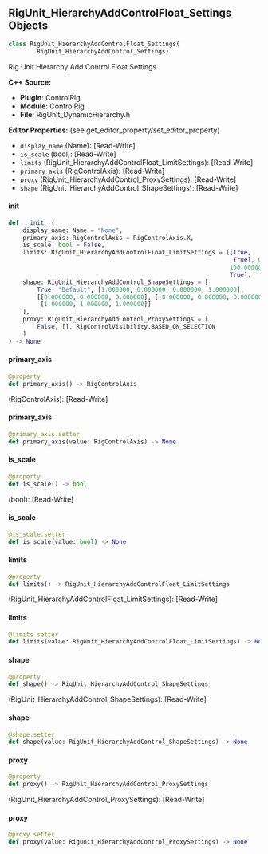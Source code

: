## RigUnit_HierarchyAddControlFloat_Settings Objects

```python
class RigUnit_HierarchyAddControlFloat_Settings(
        RigUnit_HierarchyAddControl_Settings)
```

Rig Unit Hierarchy Add Control Float Settings

**C++ Source:**

- **Plugin**: ControlRig
- **Module**: ControlRig
- **File**: RigUnit_DynamicHierarchy.h

**Editor Properties:** (see get_editor_property/set_editor_property)

- ``display_name`` (Name):  [Read-Write]
- ``is_scale`` (bool):  [Read-Write]
- ``limits`` (RigUnit_HierarchyAddControlFloat_LimitSettings):  [Read-Write]
- ``primary_axis`` (RigControlAxis):  [Read-Write]
- ``proxy`` (RigUnit_HierarchyAddControl_ProxySettings):  [Read-Write]
- ``shape`` (RigUnit_HierarchyAddControl_ShapeSettings):  [Read-Write]

<a id="unreal.RigUnit_HierarchyAddControlFloat_Settings.__init__"></a>

#### __init__

```python
def __init__(
    display_name: Name = "None",
    primary_axis: RigControlAxis = RigControlAxis.X,
    is_scale: bool = False,
    limits: RigUnit_HierarchyAddControlFloat_LimitSettings = [[True,
                                                               True], 0.000000,
                                                              100.000000,
                                                              True],
    shape: RigUnit_HierarchyAddControl_ShapeSettings = [
        True, "Default", [1.000000, 0.000000, 0.000000, 1.000000],
        [[0.000000, 0.000000, 0.000000], [-0.000000, 0.000000, 0.000000],
         [1.000000, 1.000000, 1.000000]]
    ],
    proxy: RigUnit_HierarchyAddControl_ProxySettings = [
        False, [], RigControlVisibility.BASED_ON_SELECTION
    ]
) -> None
```

<a id="unreal.RigUnit_HierarchyAddControlFloat_Settings.primary_axis"></a>

#### primary_axis

```python
@property
def primary_axis() -> RigControlAxis
```

(RigControlAxis):  [Read-Write]

<a id="unreal.RigUnit_HierarchyAddControlFloat_Settings.primary_axis"></a>

#### primary_axis

```python
@primary_axis.setter
def primary_axis(value: RigControlAxis) -> None
```

<a id="unreal.RigUnit_HierarchyAddControlFloat_Settings.is_scale"></a>

#### is_scale

```python
@property
def is_scale() -> bool
```

(bool):  [Read-Write]

<a id="unreal.RigUnit_HierarchyAddControlFloat_Settings.is_scale"></a>

#### is_scale

```python
@is_scale.setter
def is_scale(value: bool) -> None
```

<a id="unreal.RigUnit_HierarchyAddControlFloat_Settings.limits"></a>

#### limits

```python
@property
def limits() -> RigUnit_HierarchyAddControlFloat_LimitSettings
```

(RigUnit_HierarchyAddControlFloat_LimitSettings):  [Read-Write]

<a id="unreal.RigUnit_HierarchyAddControlFloat_Settings.limits"></a>

#### limits

```python
@limits.setter
def limits(value: RigUnit_HierarchyAddControlFloat_LimitSettings) -> None
```

<a id="unreal.RigUnit_HierarchyAddControlFloat_Settings.shape"></a>

#### shape

```python
@property
def shape() -> RigUnit_HierarchyAddControl_ShapeSettings
```

(RigUnit_HierarchyAddControl_ShapeSettings):  [Read-Write]

<a id="unreal.RigUnit_HierarchyAddControlFloat_Settings.shape"></a>

#### shape

```python
@shape.setter
def shape(value: RigUnit_HierarchyAddControl_ShapeSettings) -> None
```

<a id="unreal.RigUnit_HierarchyAddControlFloat_Settings.proxy"></a>

#### proxy

```python
@property
def proxy() -> RigUnit_HierarchyAddControl_ProxySettings
```

(RigUnit_HierarchyAddControl_ProxySettings):  [Read-Write]

<a id="unreal.RigUnit_HierarchyAddControlFloat_Settings.proxy"></a>

#### proxy

```python
@proxy.setter
def proxy(value: RigUnit_HierarchyAddControl_ProxySettings) -> None
```

<a id="unreal.RigUnit_HierarchyAddControlElement"></a>